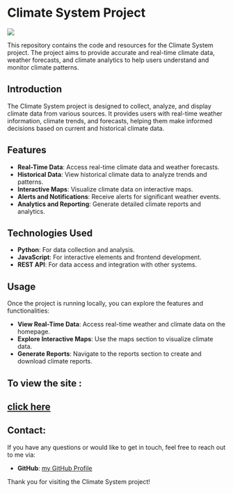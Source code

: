 
# Climate System Project
<img src="https://github.com/user-attachments/assets/49019441-bffb-4078-b192-fa9ef342c74b">


This repository contains the code and resources for the Climate System project. The project aims to provide accurate and real-time climate data, weather forecasts, and climate analytics to help users understand and monitor climate patterns.


## Introduction

The Climate System project is designed to collect, analyze, and display climate data from various sources. It provides users with real-time weather information, climate trends, and forecasts, helping them make informed decisions based on current and historical climate data.

## Features

- **Real-Time Data**: Access real-time climate data and weather forecasts.
- **Historical Data**: View historical climate data to analyze trends and patterns.
- **Interactive Maps**: Visualize climate data on interactive maps.
- **Alerts and Notifications**: Receive alerts for significant weather events.
- **Analytics and Reporting**: Generate detailed climate reports and analytics.

## Technologies Used

- **Python**: For data collection and analysis.
- **JavaScript**: For interactive elements and frontend development.
- **REST API**: For data access and integration with other systems.

## Usage

Once the project is running locally, you can explore the features and functionalities:

- **View Real-Time Data**: Access real-time weather and climate data on the homepage.
- **Explore Interactive Maps**: Use the maps section to visualize climate data.
- **Generate Reports**: Navigate to the reports section to create and download climate reports.

## To view the site :
[click here](https://alaakhai.github.io/Weather-app-for-any-city/)
---
## Contact:

If you have any questions or would like to get in touch, feel free to reach out to me via:
- **GitHub**: [my GitHub Profile](https://github.com/Alaakhai)

Thank you for visiting the Climate System project!
